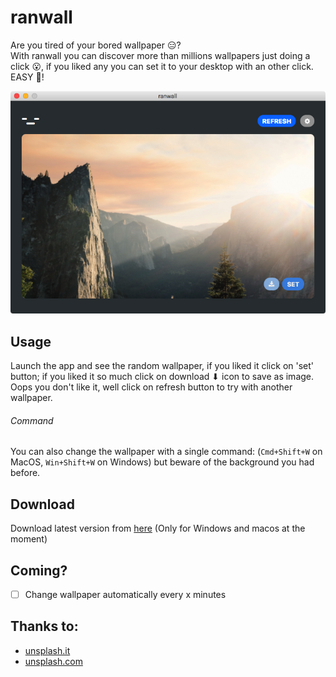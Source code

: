ranwall
====================================
Are you tired of your bored wallpaper 😑? <br />
With ranwall you can discover more than millions wallpapers just doing a click 😮, if you liked any you can set it to your desktop with an other click. EASY 🌄! 

![Screenshoot](screenshoot.png)

## Usage
Launch the app and see the random wallpaper, if you liked it click on 'set' button; if you liked it so much click on download ⬇ icon to save as image.
Oops you don't like it, well click on refresh button to try with another wallpaper.

###### Command
You can also change the wallpaper with a single command: (`Cmd+Shift+W` on MacOS, `Win+Shift+W` on Windows) but beware of the background you had before. 

## Download
Download latest version from [here](https://github.com/jaumesegarra/ranwall-app/releases) (Only for Windows and macos at the moment)

## Coming?
- [ ] Change wallpaper automatically every x minutes

## Thanks to:
* [unsplash.it](https://unsplash.it)
* [unsplash.com](https://unsplash.com)